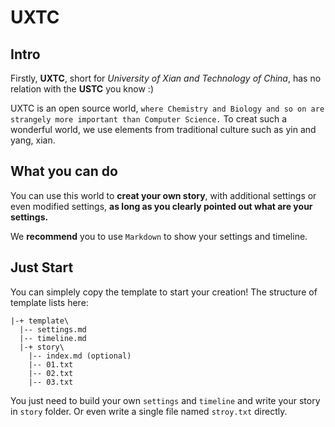 # UXTC
## Intro
Firstly, **UXTC**, short for *University of Xian and Technology of China*, has no relation with the **USTC** you know :)  

UXTC is an open source world, `where Chemistry and Biology and so on are strangely more important than Computer Science.` To creat such a wonderful world, we use elements from traditional culture such as yin and yang, xian.  

## What you can do
You can use this world to **creat your own story**, with additional settings or even modified settings, **as long as you clearly pointed out what are your settings.**  

We **recommend** you to use `Markdown` to show your settings and timeline.  

## Just Start
You can simplely copy the template to start your creation! The structure of template lists here:
```
|-+ template\
  |-- settings.md
  |-- timeline.md
  |-+ story\
    |-- index.md (optional)
    |-- 01.txt
    |-- 02.txt
    |-- 03.txt
```
You just need to build your own `settings` and `timeline` and write your story in `story` folder. Or even write a single file named `stroy.txt` directly.